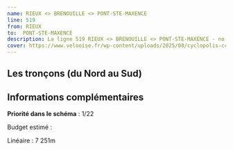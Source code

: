 ```yaml
---
name: RIEUX <> BRENOUILLE <> PONT-STE-MAXENCE
line: 519
from: RIEUX 
to:  PONT-STE-MAXENCE 
description: La ligne 519 RIEUX <> BRENOUILLE <> PONT-STE-MAXENCE - no 19 du schéma cyclable de la CCPOH  relie RIEUX  à PONT-STE-MAXENCE 
cover: https://www.velooise.fr/wp-content/uploads/2025/08/cyclopolis-ccpoh-19.jpg
---
```

## Les tronçons (du Nord au Sud)

## Informations complémentaires

**Priorité dans le schéma** : 1/22 

Budget estimé : 

Linéaire : 7 251m

